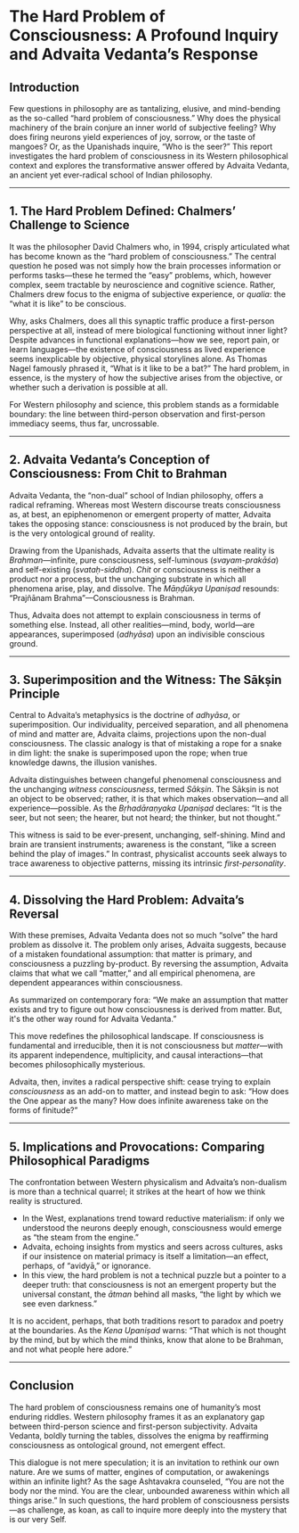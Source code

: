 # The Hard Problem of Consciousness: A Profound Inquiry and Advaita Vedanta’s Response

## Introduction

Few questions in philosophy are as tantalizing, elusive, and mind-bending as the so-called “hard problem of consciousness.” Why does the physical machinery of the brain conjure an inner world of subjective feeling? Why does firing neurons yield experiences of joy, sorrow, or the taste of mangoes? Or, as the Upanishads inquire, “Who is the seer?” This report investigates the hard problem of consciousness in its Western philosophical context and explores the transformative answer offered by Advaita Vedanta, an ancient yet ever-radical school of Indian philosophy.

---

## 1. The Hard Problem Defined: Chalmers’ Challenge to Science

It was the philosopher David Chalmers who, in 1994, crisply articulated what has become known as the “hard problem of consciousness.” The central question he posed was not simply how the brain processes information or performs tasks—these he termed the “easy” problems, which, however complex, seem tractable by neuroscience and cognitive science. Rather, Chalmers drew focus to the enigma of subjective experience, or *qualia*: the “what it is like” to be conscious.

Why, asks Chalmers, does all this synaptic traffic produce a first-person perspective at all, instead of mere biological functioning without inner light? Despite advances in functional explanations—how we see, report pain, or learn languages—the existence of consciousness as lived experience seems inexplicable by objective, physical storylines alone. As Thomas Nagel famously phrased it, “What is it like to be a bat?” The hard problem, in essence, is the mystery of how the subjective arises from the objective, or whether such a derivation is possible at all.

For Western philosophy and science, this problem stands as a formidable boundary: the line between third-person observation and first-person immediacy seems, thus far, uncrossable.

---

## 2. Advaita Vedanta’s Conception of Consciousness: From Chit to Brahman

Advaita Vedanta, the “non-dual” school of Indian philosophy, offers a radical reframing. Whereas most Western discourse treats consciousness as, at best, an epiphenomenon or emergent property of matter, Advaita takes the opposing stance: consciousness is not produced by the brain, but is the very ontological ground of reality.

Drawing from the Upanishads, Advaita asserts that the ultimate reality is *Brahman*—infinite, pure consciousness, self-luminous (*svayam-prakāśa*) and self-existing (*svataḥ-siddha*). *Chit* or consciousness is neither a product nor a process, but the unchanging substrate in which all phenomena arise, play, and dissolve. The *Māṇḍūkya Upaniṣad* resounds: “Prajñānam Brahma”—Consciousness is Brahman.

Thus, Advaita does not attempt to explain consciousness in terms of something else. Instead, all other realities—mind, body, world—are appearances, superimposed (*adhyāsa*) upon an indivisible conscious ground.

---

## 3. Superimposition and the Witness: The Sākṣin Principle

Central to Advaita’s metaphysics is the doctrine of *adhyāsa*, or superimposition. Our individuality, perceived separation, and all phenomena of mind and matter are, Advaita claims, projections upon the non-dual consciousness. The classic analogy is that of mistaking a rope for a snake in dim light: the snake is superimposed upon the rope; when true knowledge dawns, the illusion vanishes.

Advaita distinguishes between changeful phenomenal consciousness and the unchanging *witness consciousness*, termed *Sākṣin*. The Sākṣin is not an object to be observed; rather, it is that which makes observation—and all experience—possible. As the *Bṛhadāraṇyaka Upaniṣad* declares: “It is the seer, but not seen; the hearer, but not heard; the thinker, but not thought.”

This witness is said to be ever-present, unchanging, self-shining. Mind and brain are transient instruments; awareness is the constant, “like a screen behind the play of images.” In contrast, physicalist accounts seek always to trace awareness to objective patterns, missing its intrinsic *first-personality*.

---

## 4. Dissolving the Hard Problem: Advaita’s Reversal

With these premises, Advaita Vedanta does not so much “solve” the hard problem as dissolve it. The problem only arises, Advaita suggests, because of a mistaken foundational assumption: that matter is primary, and consciousness a puzzling by-product. By reversing the assumption, Advaita claims that what we call “matter,” and all empirical phenomena, are dependent appearances within consciousness.

As summarized on contemporary fora: “We make an assumption that matter exists and try to figure out how consciousness is derived from matter. But, it's the other way round for Advaita Vedanta.”

This move redefines the philosophical landscape. If consciousness is fundamental and irreducible, then it is not consciousness but *matter*—with its apparent independence, multiplicity, and causal interactions—that becomes philosophically mysterious.

Advaita, then, invites a radical perspective shift: cease trying to explain *consciousness* as an add-on to matter, and instead begin to ask: “How does the One appear as the many? How does infinite awareness take on the forms of finitude?”

---

## 5. Implications and Provocations: Comparing Philosophical Paradigms

The confrontation between Western physicalism and Advaita’s non-dualism is more than a technical quarrel; it strikes at the heart of how we think reality is structured.

- In the West, explanations trend toward reductive materialism: if only we understood the neurons deeply enough, consciousness would emerge as “the steam from the engine.”
- Advaita, echoing insights from mystics and seers across cultures, asks if our insistence on material primacy is itself a limitation—an effect, perhaps, of “avidyā,” or ignorance.
- In this view, the hard problem is not a technical puzzle but a pointer to a deeper truth: that consciousness is not an emergent property but the universal constant, the *ātman* behind all masks, “the light by which we see even darkness.”

It is no accident, perhaps, that both traditions resort to paradox and poetry at the boundaries. As the *Kena Upaniṣad* warns: “That which is not thought by the mind, but by which the mind thinks, know that alone to be Brahman, and not what people here adore.”

---

## Conclusion

The hard problem of consciousness remains one of humanity’s most enduring riddles. Western philosophy frames it as an explanatory gap between third-person science and first-person subjectivity. Advaita Vedanta, boldly turning the tables, dissolves the enigma by reaffirming consciousness as ontological ground, not emergent effect.

This dialogue is not mere speculation; it is an invitation to rethink our own nature. Are we sums of matter, engines of computation, or awakenings within an infinite light? As the sage Ashtavakra counseled, “You are not the body nor the mind. You are the clear, unbounded awareness within which all things arise.” In such questions, the hard problem of consciousness persists—as challenge, as koan, as call to inquire more deeply into the mystery that is our very Self.
